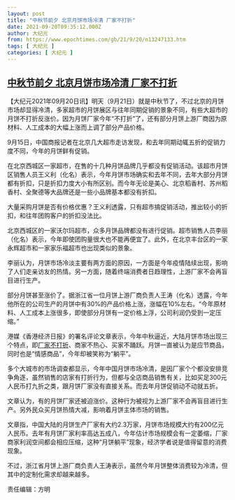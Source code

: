 ```yaml
---
layout: post
title: "中秋节前夕 北京月饼市场冷清 厂家不打折"
date: 2021-09-20T09:35:12.000Z
author: 大纪元
from: https://www.epochtimes.com/gb/21/9/20/n13247133.htm
tags: [ 大纪元 ]
categories: [ 大纪元 ]
---
```

<!--1632130512000-->
[中秋节前夕 北京月饼市场冷清 厂家不打折](https://www.epochtimes.com/gb/21/9/20/n13247133.htm)
------

<div>
<p>【大纪元2021年09月20日讯】明天（9月21日）就是中秋节了，不过北京的月饼市场却显得冷清，多家超市的月饼展区与往年同期促销的景象不同，有些大超市的月饼不打折反涨价。因为月饼厂家今年“不打折”了，还有部分月饼上游厂商因为原材料、人工成本的大幅上涨而上调了部分产品价格。</p><p>9月15日，中国商报记者在北京几大超市走访发现，和去年同期动辄五折的促销力度不同，今年的月饼鲜有促销。</p><p>在北京西城区一家超市，在售的十几种月饼品牌几乎都没有促销活动。该超市月饼区销售人员王义利（化名）表示，今年月饼市场确实和去年不同，去年大部分月饼都有折扣，只是折扣力度大小有所区别。而今年无论是美心、北京稻香村、苏州稻香村、全聚德等大品牌还是一些小品牌基本都没有折扣。</p><p>大量采购月饼是否有价格优惠？王义利透露，只有超市搞促销活动，推出较小的折扣，和往年团购客户的折扣没法比。</p><p>北京西城区的一家沃尔玛超市，众多月饼品牌都没有进行促销。超市销售人员李丽（化名）表示，今年即使团购量很大也不能再便宜了。此外，在北京丰台区的一家永辉超市和一家家乐福超市也出现类似的景象。</p><p>李丽认为，月饼市场冷淡主要有两方面的原因，一方面是今年疫情陆续出现，影响了人们走亲访友的热情。另一方面，随着终端消费者日趋理性，上游厂家不会再盲目进行生产。</p><p>部分月饼甚至涨价了。据浙江省一位月饼上游厂商负责人王涛（化名）透露，今年他所在的公司生产的月饼中有30%的产品价格上涨，涨幅在10%左右。“今年原材料、人工成本上涨很多，即使部分月饼有一定价格上浮，公司利润仍受到一定压缩。”</p><p>港媒《香港经济日报》的署名评论文章表示，今年中秋逼近，大陆月饼市场出现三个特点，即<a href="https://www.epochtimes.com/gb/tag/%E5%8E%82%E5%AE%B6%E4%B8%8D%E6%89%93%E6%8A%98.html">厂家不打折</a>、商家不热心、买家不踊跃。月饼一直被认为是应节商品，同时也是“情感商品”，今年却被笑称为“躺平”。</p><p>多个大城市的市场调查都显示，今年中国月饼市场冷清，是因厂家个个都没安排竞争角逐，虽然销售的店家有打折行为，但都与全店商品销售有关，比如买足300元人民币打九折之类，跟月饼厂家没有直接关系。而去年月饼促销动不动就五折。</p><p>文章认为，有的月饼厂家还被迫涨价。这种行为被视为上游厂家不会再盲目进行生产。另外民众买月饼热情大减，影响着月饼主体市场的销售。</p><p>文章指，中国大陆的月饼生产厂家有大约2.3万家，月饼市场规模大约有200亿元人民币。去年有月饼厂家利率高达五成八，今年估计市场规模会有一定萎缩，厂家商家利润空间都会相应压缩，这种“月饼躺平”现象，经济学者说是值得留意的消费现象。</p><p>不过，浙江省月饼上游厂商负责人王涛表示，虽然今年月饼整体消费较为冷清，但其中的定制化需求却越来越多。</p><p>责任编辑：方明</p>
</div>
